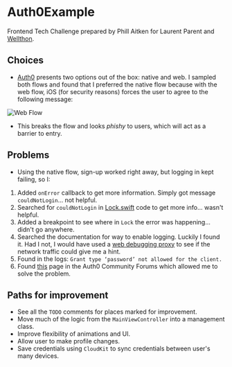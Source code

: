 # Auth0Example

Frontend Tech Challenge prepared by Phill Aitken for Laurent Parent and [Wellthon](http://www.wellthon.com).

## Choices
* [Auth0](http://www.auth0.com) presents two options out of the box: native and web. I sampled both flows and found that I preferred the native flow because with the web flow, iOS (for security reasons) forces the user to agree to the following message:

![Web Flow](http://www.whyiloveandrea.com/assets/auth0-web-flow-screenshot.png)

* This breaks the flow and looks _phishy_ to users, which will act as a barrier to entry.

## Problems
* Using the native flow, sign-up worked right away, but logging in kept failing, so I:
 1. Added `onError` callback to get more information. Simply got message `couldNotLogin`... not helpful.
 2. Searched for `couldNotLogin` in [Lock.swift](https://github.com/auth0/Lock.swift) code to get more info... wasn't helpful.
 3. Added a breakpoint to see where in `Lock` the error was happening... didn't go anywhere.
 4. Searched the documentation for way to enable logging. Luckily I found it. Had I not, I would have used a [web debugging proxy](https://www.charlesproxy.com/) to see if the network traffic could give me a hint.
 5. Found in the logs: `Grant type ‘password’ not allowed for the client.` 
 6. Found [this](https://community.auth0.com/t/error-grant-type-password-not-allowed-for-the-client-for-resource-owner-password-flow/6951) page in the Auth0 Community Forums which allowed me to solve the problem.

## Paths for improvement
* See all the `TODO` comments for places marked for improvement.
* Move much of the logic from the `MainViewController` into a management class.
* Improve flexibility of animations and UI.
* Allow user to make profile changes.
* Save credentials using `CloudKit` to sync credentials between user's many devices.

